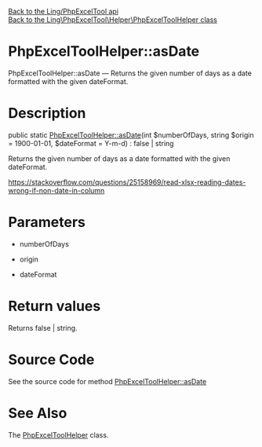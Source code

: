 [Back to the Ling/PhpExcelTool api](https://github.com/lingtalfi/PhpExcelTool/blob/master/doc/api/Ling/PhpExcelTool.md)<br>
[Back to the Ling\PhpExcelTool\Helper\PhpExcelToolHelper class](https://github.com/lingtalfi/PhpExcelTool/blob/master/doc/api/Ling/PhpExcelTool/Helper/PhpExcelToolHelper.md)


PhpExcelToolHelper::asDate
================



PhpExcelToolHelper::asDate — Returns the given number of days as a date formatted with the given dateFormat.




Description
================


public static [PhpExcelToolHelper::asDate](https://github.com/lingtalfi/PhpExcelTool/blob/master/doc/api/Ling/PhpExcelTool/Helper/PhpExcelToolHelper/asDate.md)(int $numberOfDays, string $origin = 1900-01-01, $dateFormat = Y-m-d) : false | string




Returns the given number of days as a date formatted with the given dateFormat.


https://stackoverflow.com/questions/25158969/read-xlsx-reading-dates-wrong-if-non-date-in-column




Parameters
================


- numberOfDays

    

- origin

    

- dateFormat

    


Return values
================

Returns false | string.








Source Code
===========
See the source code for method [PhpExcelToolHelper::asDate](https://github.com/lingtalfi/PhpExcelTool/blob/master/Helper/PhpExcelToolHelper.php#L27-L34)


See Also
================

The [PhpExcelToolHelper](https://github.com/lingtalfi/PhpExcelTool/blob/master/doc/api/Ling/PhpExcelTool/Helper/PhpExcelToolHelper.md) class.



